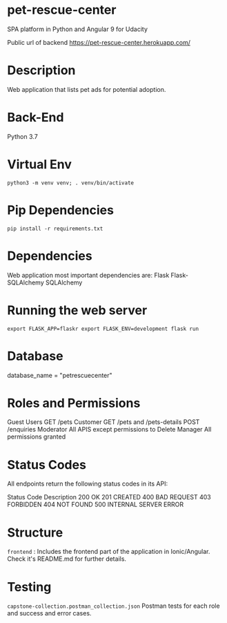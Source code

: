 # pet-rescue-center

SPA platform in Python and Angular 9 for Udacity

Public url of backend https://pet-rescue-center.herokuapp.com/

# Description

Web application that lists pet ads for potential adoption.

# Back-End

Python 3.7

# Virtual Env

`python3 -m venv venv;
. venv/bin/activate`

# Pip Dependencies

`pip install -r requirements.txt`

# Dependencies

Web application most important dependencies are:
Flask
Flask-SQLAlchemy
SQLAlchemy

# Running the web server

`export FLASK_APP=flaskr
export FLASK_ENV=development
flask run`

# Database

database_name = "petrescuecenter"

#  Roles and Permissions
Guest Users     GET /pets
Customer        GET /pets and /pets-details  POST /enquiries
Moderator       All APIS except permissions to Delete 
Manager         All permissions granted


# Status Codes
All endpoints return the following status codes in its API:

Status  Code Description
200	    OK
201     CREATED
400     BAD REQUEST
403     FORBIDDEN
404     NOT FOUND
500     INTERNAL SERVER ERROR

# Structure

`frontend` : Includes the frontend part of the application in Ionic/Angular. Check it's README.md for further details.

# Testing

`capstone-collection.postman_collection.json` Postman tests for each role and success and error cases.

<!-- === pet-rescue-center Config Vars
DATABASE_URL:                 postgres://xeimsecbizfcbx:ea5487c7391f48b915c3b916fa9f124188484179e0d34f92f826ce8da6a43181@ec2-34-234-228-127.compute-1.amazonaws.com:5432/d506arn7mg9ade

HEROKU_POSTGRESQL_ORANGE_URL: postgres://vhttpwwrwmvdnq:430bbb606e95e0981fb0efe72ce42b5c547968c5db86cf42cc7b7be5eed0bdf4@ec2-34-234-228-127.compute-1.amazonaws.com:5432/d58umm2b6bq8gp -->


<!-- TODOs -->

<!-- Instructions are provided in README for setting up authentication so reviewers can test endpoints at live application endpoint -->


<!-- 
All required configuration settings are included in a bash file which export:

The Auth0 Domain Name
The JWT code signing secret
The Auth0 Client ID
 -->


<!-- API is hosted live via Heroku
URL is provided in project README
API can be accessed by URL and requires authentication -->

<!-- Secrets are stored as environment variables. -->


<!-- Motivation for project
Project dependencies, local development and hosting instructions,
Detailed instructions for scripts to install any project dependencies, and to run the development server.
Documentation of API behavior and RBAC controls
 -->